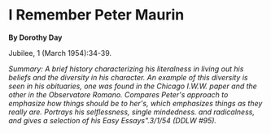I Remember Peter Maurin
=======================

**By Dorothy Day**

Jubilee, 1 (March 1954):34-39.

*Summary: A brief history characterizing his literalness in living out
his beliefs and the diversity in his character. An example of this
diversity is seen in his obituaries, one was found in the Chicago I.W.W.
paper and the other in the Observatore Romano. Compares Peter's approach
to emphasize how things should be to her's, which emphasizes things as
they really are. Portrays his selflessness, single mindedness. and
radicalness, and gives a selection of his Easy Essays".3/1/54 (DDLW
\#95).*


